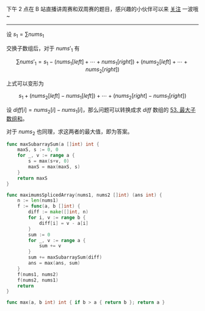 下午 2 点在 B 站直播讲周赛和双周赛的题目，感兴趣的小伙伴可以来 [关注](https://space.bilibili.com/206214/dynamic) 一波哦~

---

设 $s_1 = \sum\textit{nums}_1$

交换子数组后，对于 $\textit{nums}'_1$ 有

$$
\sum\textit{nums}'_1 = s_1 - (\textit{nums}_1[\textit{left}] + \cdots + \textit{nums}_1[\textit{right}]) + (\textit{nums}_2[\textit{left}] + \cdots + \textit{nums}_2[\textit{right}])
$$

上式可以变形为

$$
s_1 + (\textit{nums}_2[\textit{left}]-\textit{nums}_1[\textit{left}]) + \cdots + (\textit{nums}_2[\textit{right}]-\textit{nums}_1[\textit{right}])
$$

设 $\textit{diff}[i] = \textit{nums}_2[i]-\textit{nums}_1[i]$，那么问题可以转换成求 $\textit{diff}$ 数组的 [53. 最大子数组和](https://leetcode.cn/problems/maximum-subarray/)。

对于 $\textit{nums}_2$ 也同理，求这两者的最大值，即为答案。

```go [sol1-Go]
func maxSubarraySum(a []int) int {
	maxS, s := 0, 0
	for _, v := range a {
		s = max(s+v, 0)
		maxS = max(maxS, s)
	}
	return maxS
}

func maximumsSplicedArray(nums1, nums2 []int) (ans int) {
	n := len(nums1)
	f := func(a, b []int) {
		diff := make([]int, n)
		for i, v := range b {
			diff[i] = v - a[i]
		}
		sum := 0
		for _, v := range a {
			sum += v
		}
		sum += maxSubarraySum(diff)
		ans = max(ans, sum)
	}
	f(nums1, nums2)
	f(nums2, nums1)
	return
}

func max(a, b int) int { if b > a { return b }; return a }
```


